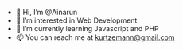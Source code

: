 - 👋 Hi, I’m @Ainarun
- 👀 I’m interested in Web Development
- 🌱 I’m currently learning Javascript and PHP
- 📫 You can reach me at kurtzemann@gmail.com

<!---
Ainarun/Ainarun is a ✨ special ✨ repository because its `README.md` (this file) appears on your GitHub profile.
You can click the Preview link to take a look at your changes.
--->
